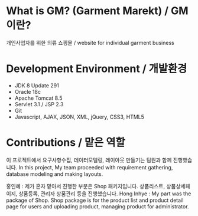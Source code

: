 # What is GM? (Garment Marekt) / GM이란?
개인사업자를 위한 의류 쇼핑몰 / website for individual garment business


# Development Environment / 개발환경
- JDK 8 Update 291
- Oracle 18c
- Apache Tomcat 8.5
- Servlet 3.1 / JSP 2.3
- Git
- Javascript, AJAX, JSON, XML, jQuery, CSS3, HTML5

# Contributions / 맡은 역할
이 프로젝트에서 요구사항수집, 데이터모델링, 레이아웃 만들기는 팀원과 함께 진행했습니다.
In this project, My team proceeded with requirement gathering, database modeling and making layouts.

홍인혜 : 제가 혼자 맡아서 진행한 부분은 Shop 패키지입니다. 상품리스트, 상품상세페이지, 상품등록, 관리자 상품관리 등을 진행했습니다.
Hong Inhye : My part was the package of Shop. Shop package is for the product list and product detail page for users and uploading product, managing product for administrator.

